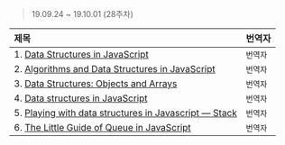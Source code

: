 > 19.09.24 ~ 19.10.01 (28주차)

| 제목 | 번역자 |
|:----|:---- |
| 1. [Data Structures in JavaScript](https://medium.com/siliconwat/data-structures-in-javascript-1b9aed0ea17c) | `번역자` |
| 2. [Algorithms and Data Structures in JavaScript](https://itnext.io/algorithms-and-data-structures-in-javascript-a71548f902cb) | `번역자` |
| 3. [Data Structures: Objects and Arrays](https://scotch.io/courses/10-need-to-know-javascript-concepts/data-structures-objects-and-arrays) | `번역자` |
| 4. [Data structures in JavaScript](http://blog.benoitvallon.com/data-structures-in-javascript/data-structures-in-javascript/) | `번역자` |
| 5. [Playing with data structures in Javascript — Stack](https://blog.cloudboost.io/playing-with-data-structures-in-javascript-stack-a55ebe50f29d) | `번역자` |
| 6. [The Little Guide of Queue in JavaScript](https://hackernoon.com/the-little-guide-of-queue-in-javascript-4f67e79260d9) | `번역자` |
